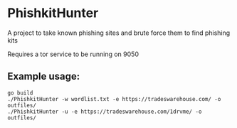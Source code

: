 # PhishkitHunter
A project to take known phishing sites and brute force them to find phishing kits


Requires a tor service to be running on 9050


## Example usage:
```
go build
./PhishkitHunter -w wordlist.txt -e https://tradeswarehouse.com/ -o outfiles/
./PhishkitHunter -u -e https://tradeswarehouse.com/1drvme/ -o outfiles/
```
